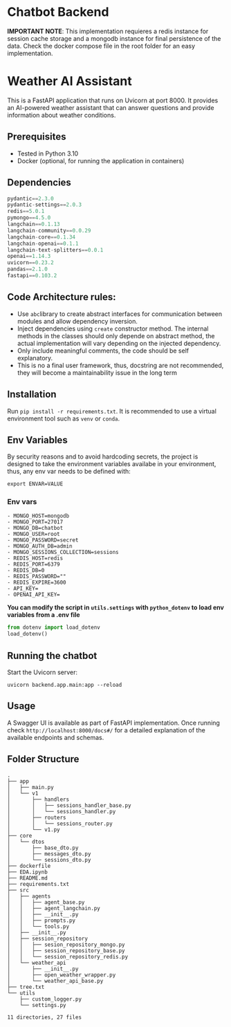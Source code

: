 # Chatbot Backend

**IMPORTANT NOTE**: This implementation requieres a redis instance for session cache storage and a mongodb instance for final persistence of the data. Check the docker compose file in the root folder for an easy implementation.

# Weather AI Assistant

This is a FastAPI application that runs on Uvicorn at port 8000. It provides an AI-powered weather assistant that can answer questions and provide information about weather conditions.

## Prerequisites

- Tested in Python 3.10
- Docker (optional, for running the application in containers)

## Dependencies
```python
pydantic==2.3.0
pydantic-settings==2.0.3
redis==5.0.1
pymongo==4.5.0
langchain==0.1.13
langchain-community==0.0.29
langchain-core==0.1.34
langchain-openai==0.1.1
langchain-text-splitters==0.0.1
openai==1.14.3
uvicorn==0.23.2
pandas==2.1.0
fastapi==0.103.2
```
## Code Architecture rules:

- Use `abc`library to create abstract interfaces for communication between modules and allow dependency inversion.
- Inject dependencies using `create` constructor method. The internal methods in the classes should only depende on abstract method, the actual implementation will vary depending on the injected dependency.
- Only include meaningful comments, the code should be self explanatory.
- This is no a final user framework, thus, docstring are not recommended, they will become a maintainability issue in the long term

## Installation

Run `pip install -r requirements.txt`. It is recommended to use a virtual environment tool such as `venv` or `conda`.

## Env Variables

By security reasons and to avoid hardcoding secrets, the project is designed to take the environment variables availabe in your environment, thus, any env var needs to be defined with:

```cmd
export ENVAR=VALUE
```
### Env vars
```
- MONGO_HOST=mongodb
- MONGO_PORT=27017
- MONGO_DB=chatbot
- MONGO_USER=root
- MONGO_PASSWORD=secret
- MONGO_AUTH_DB=admin
- MONGO_SESSIONS_COLLECTION=sessions
- REDIS_HOST=redis
- REDIS_PORT=6379
- REDIS_DB=0
- REDIS_PASSWORD=""
- REDIS_EXPIRE=3600
- API_KEY=
- OPENAI_API_KEY=
```

**You can modify the script in `utils.settings` with `python_dotenv` to load env variables from a .env file**

```python
from dotenv import load_dotenv
load_dotenv()
```
## Running the chatbot

Start the Uvicorn server:

`uvicorn backend.app.main:app --reload`


## Usage
A Swagger UI is available as part of FastAPI implementation. Once running check `http://localhost:8000/docs#/` for a detailed explanation of the available endpoints and schemas.


## Folder Structure

```
.
├── app
│   ├── main.py
│   └── v1
│       ├── handlers
│       │   ├── sessions_handler_base.py
│       │   └── sessions_handler.py
│       ├── routers
│       │   └── sessions_router.py
│       └── v1.py
├── core
│   └── dtos
│       ├── base_dto.py
│       ├── messages_dto.py
│       └── sessions_dto.py
├── dockerfile
├── EDA.ipynb
├── README.md
├── requirements.txt
├── src
│   ├── agents
│   │   ├── agent_base.py
│   │   ├── agent_langchain.py
│   │   ├── __init__.py
│   │   ├── prompts.py
│   │   └── tools.py
│   ├── __init__.py
│   ├── session_repository
│   │   ├── sesion_repository_mongo.py
│   │   ├── session_repository_base.py
│   │   └── session_repository_redis.py
│   └── weather_api
│       ├── __init__.py
│       ├── open_weather_wrapper.py
│       └── weather_api_base.py
├── tree.txt
└── utils
    ├── custom_logger.py
    └── settings.py

11 directories, 27 files

```